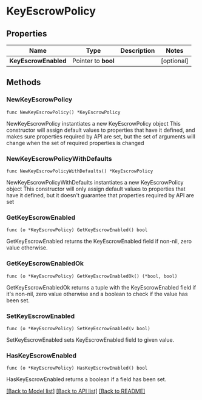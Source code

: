 # KeyEscrowPolicy

## Properties

Name | Type | Description | Notes
------------ | ------------- | ------------- | -------------
**KeyEscrowEnabled** | Pointer to **bool** |  | [optional] 

## Methods

### NewKeyEscrowPolicy

`func NewKeyEscrowPolicy() *KeyEscrowPolicy`

NewKeyEscrowPolicy instantiates a new KeyEscrowPolicy object
This constructor will assign default values to properties that have it defined,
and makes sure properties required by API are set, but the set of arguments
will change when the set of required properties is changed

### NewKeyEscrowPolicyWithDefaults

`func NewKeyEscrowPolicyWithDefaults() *KeyEscrowPolicy`

NewKeyEscrowPolicyWithDefaults instantiates a new KeyEscrowPolicy object
This constructor will only assign default values to properties that have it defined,
but it doesn't guarantee that properties required by API are set

### GetKeyEscrowEnabled

`func (o *KeyEscrowPolicy) GetKeyEscrowEnabled() bool`

GetKeyEscrowEnabled returns the KeyEscrowEnabled field if non-nil, zero value otherwise.

### GetKeyEscrowEnabledOk

`func (o *KeyEscrowPolicy) GetKeyEscrowEnabledOk() (*bool, bool)`

GetKeyEscrowEnabledOk returns a tuple with the KeyEscrowEnabled field if it's non-nil, zero value otherwise
and a boolean to check if the value has been set.

### SetKeyEscrowEnabled

`func (o *KeyEscrowPolicy) SetKeyEscrowEnabled(v bool)`

SetKeyEscrowEnabled sets KeyEscrowEnabled field to given value.

### HasKeyEscrowEnabled

`func (o *KeyEscrowPolicy) HasKeyEscrowEnabled() bool`

HasKeyEscrowEnabled returns a boolean if a field has been set.


[[Back to Model list]](../README.md#documentation-for-models) [[Back to API list]](../README.md#documentation-for-api-endpoints) [[Back to README]](../README.md)


